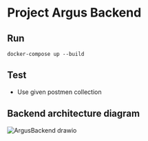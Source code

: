 # Project Argus Backend

## Run 
`docker-compose up --build`

## Test

- Use given postmen collection

## Backend architecture diagram

![ArgusBackend drawio](https://github.com/ManujaDewmina/Backend-Argus/assets/92631934/9cd706cf-f633-4389-8a33-4da58375be28)
